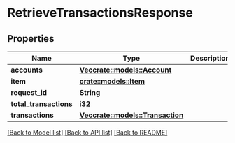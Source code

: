 # RetrieveTransactionsResponse

## Properties

Name | Type | Description | Notes
------------ | ------------- | ------------- | -------------
**accounts** | [**Vec<crate::models::Account>**](Account.md) |  | 
**item** | [**crate::models::Item**](Item.md) |  | 
**request_id** | **String** |  | 
**total_transactions** | **i32** |  | 
**transactions** | [**Vec<crate::models::Transaction>**](Transaction.md) |  | 

[[Back to Model list]](../README.md#documentation-for-models) [[Back to API list]](../README.md#documentation-for-api-endpoints) [[Back to README]](../README.md)


